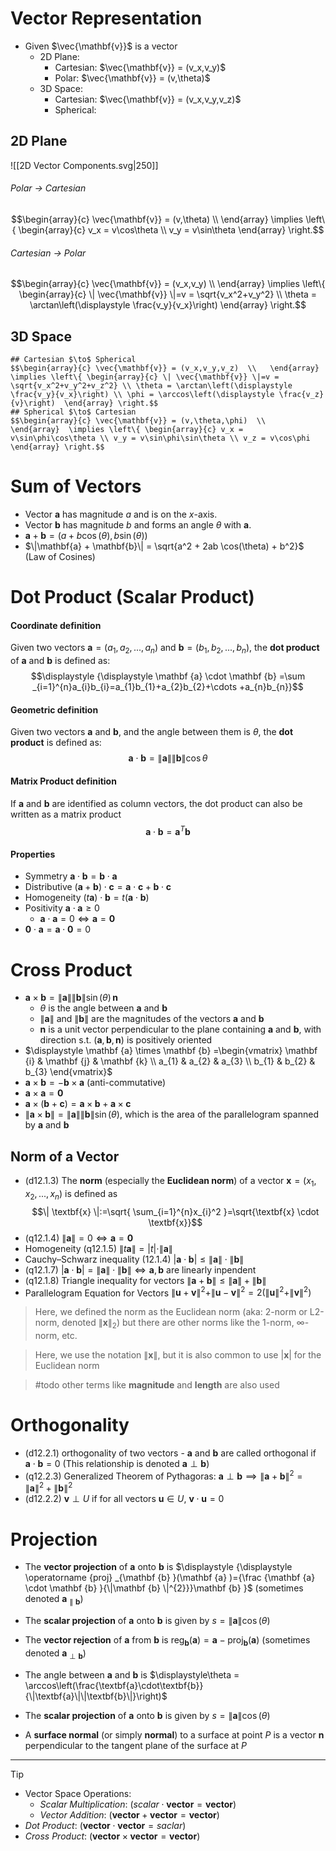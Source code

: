 # Vector Representation

- Given $\vec{\mathbf{v}}$ is a vector
	- 2D Plane: 
		- Cartesian: $\vec{\mathbf{v}} = (v_x,v_y)$
		- Polar: $\vec{\mathbf{v}} = (v,\theta)$
	- 3D Space:
	    - Cartesian: $\vec{\mathbf{v}} = (v_x,v_y,v_z)$
	    - Spherical:
## 2D Plane

![[2D Vector Components.svg|250]]


###### Polar $\to$ Cartesian
$$\begin{array}{c} \vec{\mathbf{v}} = (v,\theta)  \\   \end{array}  \implies \left\{ \begin{array}{c} v_x = v\cos\theta \\ v_y = v\sin\theta  \end{array} \right.$$
###### Cartesian $\to$ Polar

$$\begin{array}{c} \vec{\mathbf{v}} = (v_x,v_y)  \\   \end{array}  \implies \left\{ \begin{array}{c} \| \vec{\mathbf{v}} \|=v = \sqrt{v_x^2+v_y^2} \\ \theta = \arctan\left(\displaystyle \frac{v_y}{v_x}\right)  \end{array} \right.$$
## 3D Space

```todo
## Cartesian $\to$ Spherical
$$\begin{array}{c} \vec{\mathbf{v}} = (v_x,v_y,v_z)  \\   \end{array}  \implies \left\{ \begin{array}{c} \| \vec{\mathbf{v}} \|=v = \sqrt{v_x^2+v_y^2+v_z^2} \\ \theta = \arctan\left(\displaystyle \frac{v_y}{v_x}\right) \\ \phi = \arccos\left(\displaystyle \frac{v_z}{v}\right)  \end{array} \right.$$
## Spherical $\to$ Cartesian
$$\begin{array}{c} \vec{\mathbf{v}} = (v,\theta,\phi)  \\   \end{array}  \implies \left\{ \begin{array}{c} v_x = v\sin\phi\cos\theta \\ v_y = v\sin\phi\sin\theta \\ v_z = v\cos\phi  \end{array} \right.$$
```

# Sum of Vectors

- Vector $\mathbf{a}$ has magnitude $a$ and is on the $x$-axis.
- Vector $\mathbf{b}$ has magnitude $b$ and forms an angle $\theta$ with $\mathbf{a}$.
- $\mathbf{a} + \mathbf{b} = (a + b \cos(\theta), b \sin(\theta))$
- $\|\mathbf{a} + \mathbf{b}\| = \sqrt{a^2 + 2ab \cos(\theta) + b^2}$ (Law of Cosines)

# Dot Product (Scalar Product)

#### Coordinate definition

Given two vectors $\textbf{a} = (a_1,a_2,...,a_n)$ and $\textbf{b} = (b_1,b_2,...,b_n)$, the **dot product** of $\textbf{a}$ and $\textbf{b}$ is defined as:
$$\displaystyle  {\displaystyle \mathbf {a} \cdot \mathbf {b} =\sum _{i=1}^{n}a_{i}b_{i}=a_{1}b_{1}+a_{2}b_{2}+\cdots +a_{n}b_{n}}$$
#### Geometric definition

Given two vectors $\textbf{a}$ and $\textbf{b}$, and the angle between them is $\theta$, the **dot product** is defined as:
$$\displaystyle  {\displaystyle \mathbf {a} \cdot \mathbf {b} =\|\mathbf {a} \|\|\mathbf {b} \|\cos \theta }$$


#### Matrix Product definition

If $\textbf{a}$ and $\textbf{b}$ are identified as column vectors, the dot product can also be written as a matrix product
$$\displaystyle  {\displaystyle \mathbf {a} \cdot \mathbf {b} =\mathbf {a} ^{T}\mathbf {b} }$$

#### Properties

- Symmetry $\textbf{a}\cdot\textbf{b}=\textbf{b}\cdot\textbf{a}$
- Distributive $(\textbf{a}+\textbf{b})\cdot{\textbf{c}}=\textbf{a}\cdot\textbf{c}+\textbf{b}\cdot\textbf{c}$
- Homogeneity $(t\textbf{a})\cdot\textbf{b}=t(\textbf{a}\cdot\textbf{b})$
- Positivity $\textbf{a}\cdot\textbf{a}\geq 0$
	- $\textbf{a}\cdot\textbf{a}= 0 \iff \textbf{a}=\textbf{0}$
- $\textbf{0}\cdot\textbf{a}=\textbf{a}\cdot\textbf{0}=0$

# Cross Product

- $\displaystyle  \mathbf {a} \times \mathbf {b} =\|\mathbf {a} \|\|\mathbf {b} \|\sin(\theta )\,\mathbf {n}$
	- $\theta$ is the angle between $\textbf{a}$ and $\textbf{b}$
	- $\|\mathbf {a} \|$ and $\|\mathbf {b} \|$ are the magnitudes of the vectors $\textbf{a}$ and $\textbf{b}$
	- $\mathbf {n}$ is a unit vector perpendicular to the plane containing $\textbf{a}$ and $\textbf{b}$, with direction s.t. $(\textbf{a},\textbf{b},\textbf{n})$ is positively oriented
- $\displaystyle  \mathbf {a} \times \mathbf {b} =\begin{vmatrix} \mathbf {i} & \mathbf {j} & \mathbf {k} \\ a_{1} & a_{2} & a_{3} \\ b_{1} & b_{2} & b_{3} \end{vmatrix}$
- $\mathbf {a} \times \mathbf {b} =-\mathbf {b} \times \mathbf {a}$ (anti-commutative)
- $\mathbf {a} \times \mathbf {a} =\mathbf {0}$
- $\mathbf {a} \times (\mathbf {b} +\mathbf {c} )=\mathbf {a} \times \mathbf {b} +\mathbf {a} \times \mathbf {c}$
- $\| \mathbf {a} \times \mathbf {b} \|= \|\mathbf {a} \|\|\mathbf {b} \|\sin(\theta )$, which is the area of the parallelogram spanned by $\textbf{a}$ and $\textbf{b}$


## Norm of a Vector

- (d12.1.3) The **norm** (especially the **Euclidean norm**) of a vector $\textbf{x}= (x_1,x_2,...,x_n)$ is defined as $$\| \textbf{x} \|:=\sqrt{ \sum_{i=1}^{n}x_{i}^2 }=\sqrt{\textbf{x} \cdot \textbf{x}}$$
- (q12.1.4) $\|\textbf{a} \|=0 \iff \textbf{a}=\textbf{0}$
- Homogeneity (q12.1.5) $\|t \textbf{a} \|=|t|\cdot\| \textbf{a} \|$
- Cauchy–Schwarz inequality (12.1.4) $|\textbf{a}\cdot\textbf{b}| \leq  \| \textbf{a} \| \cdot{\| \textbf{b} \|}$
- (q12.1.7) $|\textbf{a}\cdot\textbf{b}| =  \| \textbf{a} \| \cdot{\| \textbf{b} \|} \iff \textbf{a},\textbf{b}$ are linearly inpendent 
- (q12.1.8) Triangle inequality for vectors $\| \textbf{a} + \textbf{b} \| \leq \| \textbf{a} \| +{\| \textbf{b} \|}$
- Parallelogram Equation for Vectors $\|\textbf{u}+\textbf{v} \|^2+\|\textbf{u}-\textbf{v} \|^2=2(\|\textbf{u}\|^2+\|\textbf{v}\|^2)$

> Here, we defined the norm as the Euclidean norm (aka: 2-norm or L2-norm, denoted $\| \mathbf{x} \|_2$) but there are other norms like the 1-norm, $\infty$-norm, etc.

> Here, we use the notation $\| \mathbf{x} \|$, but it is also common to use $|\mathbf{x}|$ for the Euclidean norm

> #todo other terms like **magnitude** and **length** are also used

# Orthogonality  

- (d12.2.1) orthogonality of two vectors - $\textbf{a}$ and $\textbf{b}$ are called orthogonal if $\textbf{a}\cdot\textbf{b}=0$ (This relationship is denoted $\textbf{a}\perp\textbf{b}$)
- (q12.2.3) Generalized Theorem of Pythagoras: $\textbf{a}\perp\textbf{b}\implies\| \textbf{a} + \textbf{b} \|^2 = \| \textbf{a} \|^2 +{\| \textbf{b} \|}^2$
- (d12.2.2) $\mathbf{v} \perp U$ if for all vectors $\mathbf{u} \in U$, $\mathbf{v} \cdot \mathbf{u} = 0$





# Projection

- The **vector projection** of $\textbf{a}$ onto $\textbf{b}$ is $\displaystyle  {\displaystyle \operatorname {proj} _{\mathbf {b} }(\mathbf {a} )={\frac {\mathbf {a} \cdot \mathbf {b} }{\|\mathbf {b} \|^{2}}}\mathbf {b} }$ (sometimes denoted $\textbf{a}_{\parallel \textbf{b}}$)
- The **scalar projection** of $\textbf{a}$ onto $\textbf{b}$ is given by $\displaystyle s = \|\textbf{a}\|\cos(\theta)$

- The **vector rejection** of $\textbf{a}$ from $\textbf{b}$ is $\displaystyle  {\displaystyle \operatorname {reg} _{\mathbf {b} }(\mathbf {a} )=\mathbf {a} -\operatorname {proj} _{\mathbf {b} }(\mathbf {a} )}$ (sometimes denoted $\textbf{a}_{\perp \textbf{b}}$)

- The angle between $\textbf{a}$ and $\textbf{b}$ is $\displaystyle\theta = \arccos\left(\frac{\textbf{a}\cdot\textbf{b}}{\|\textbf{a}\|\|\textbf{b}\|}\right)$
- The **scalar projection** of $\textbf{a}$ onto $\textbf{b}$ is given by $\displaystyle s = \|\textbf{a}\|\cos(\theta)$
- A **surface normal** (or simply **normal**) to a surface at point $P$ is a vector $\textbf{n}$ perpendicular to the tangent plane of the surface at $P$



___


> [!TIP]
> - Vector Space Operations:
>	- _Scalar Multiplication_: ($\textit{scalar}\cdot\mathbf{vector}=\mathbf{vector}$)
>	- _Vector Addition_: ($\mathbf{vector}+\mathbf{vector}=\mathbf{vector}$)
>- _Dot Product_: ($\mathbf{vector}\cdot\mathbf{vector}=\textit{saclar}$)
>- _Cross Product_: ($\mathbf{vector}\times\mathbf{vector}=\mathbf{vector}$)

